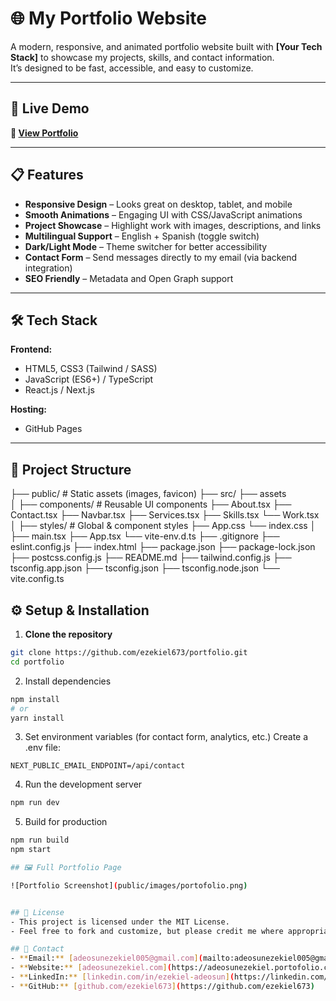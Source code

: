 # 🌐 My Portfolio Website
A modern, responsive, and animated portfolio website built with **[Your Tech Stack]** to showcase my projects, skills, and contact information.  
It’s designed to be fast, accessible, and easy to customize.

---

## 🚀 Live Demo
**🔗 [View Portfolio](https://adeosunezekiel.portofolio.com)**

---

## 📋 Features

- **Responsive Design** – Looks great on desktop, tablet, and mobile
- **Smooth Animations** – Engaging UI with CSS/JavaScript animations
- **Project Showcase** – Highlight work with images, descriptions, and links
- **Multilingual Support** – English + Spanish (toggle switch)
- **Dark/Light Mode** – Theme switcher for better accessibility
- **Contact Form** – Send messages directly to my email (via backend integration)
- **SEO Friendly** – Metadata and Open Graph support

---

## 🛠️ Tech Stack

**Frontend:**
- HTML5, CSS3 (Tailwind / SASS)
- JavaScript (ES6+) / TypeScript
- React.js / Next.js


**Hosting:**
- GitHub Pages

---

## 📂 Project Structure

├── public/ # Static assets (images, favicon)
├── src/
  ├── assets    
│ ├── components/ # Reusable UI components
      ├── About.tsx
      ├── Contact.tsx
      ├── Navbar.tsx
      ├── Services.tsx
      ├── Skills.tsx
      └── Work.tsx
│ ├── styles/ # Global & component styles
      ├── App.css
      └── index.css
│ ├── main.tsx
  ├── App.tsx
  └── vite-env.d.ts
├── .gitignore
├── eslint.config.js
├── index.html
├── package.json
├── package-lock.json
├── postcss.config.js
├── README.md
├── tailwind.config.js
├── tsconfig.app.json
├── tsconfig.json
├── tsconfig.node.json
└── vite.config.ts


## ⚙️ Setup & Installation

1. **Clone the repository**
  ```bash
  git clone https://github.com/ezekiel673/portfolio.git
  cd portfolio
  ```
2. Install dependencies

```bash
npm install
# or
yarn install
```
3. Set environment variables (for contact form, analytics, etc.)
Create a .env file:

```env
NEXT_PUBLIC_EMAIL_ENDPOINT=/api/contact
```
4. Run the development server

```bash
npm run dev
```
5. Build for production

```bash
npm run build
npm start

## 🖼️ Full Portfolio Page

![Portfolio Screenshot](public/images/portofolio.png)


## 📜 License
- This project is licensed under the MIT License.
- Feel free to fork and customize, but please credit me where appropriate.

## 📧 Contact
- **Email:** [adeosunezekiel005@gmail.com](mailto:adeosunezekiel005@gmail.com)  
- **Website:** [adeosunezekiel.com](https://adeosunezekiel.portofolio.com)  
- **LinkedIn:** [linkedin.com/in/ezekiel-adeosun](https://linkedin.com/in/ezekiel-adeosun)  
- **GitHub:** [github.com/ezekiel673](https://github.com/ezekiel673)







